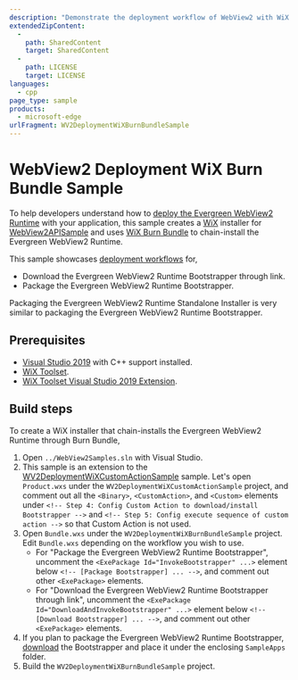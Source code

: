 ```yaml
---
description: "Demonstrate the deployment workflow of WebView2 with WiX Burn Bundle."
extendedZipContent:
  -
    path: SharedContent
    target: SharedContent
  -
    path: LICENSE
    target: LICENSE
languages:
  - cpp
page_type: sample
products:
  - microsoft-edge
urlFragment: WV2DeploymentWiXBurnBundleSample
---
```

# WebView2 Deployment WiX Burn Bundle Sample

To help developers understand how to [deploy the Evergreen WebView2 Runtime](https://docs.microsoft.com/microsoft-edge/webview2/concepts/distribution#deploying-the-evergreen-webview2-runtime) with your application, this sample creates a [WiX](https://wixtoolset.org/) installer for [WebView2APISample](../WebView2APISample/README.md) and uses [WiX Burn Bundle](https://wixtoolset.org/documentation/manual/v3/bundle/) to chain-install the Evergreen WebView2 Runtime.

This sample showcases [deployment workflows](https://docs.microsoft.com/microsoft-edge/webview2/concepts/distribution#deploying-the-evergreen-webview2-runtime) for,

* Download the Evergreen WebView2 Runtime Bootstrapper through link.
* Package the Evergreen WebView2 Runtime Bootstrapper.

Packaging the Evergreen WebView2 Runtime Standalone Installer is very similar to packaging the Evergreen WebView2 Runtime Bootstrapper.

## Prerequisites

* [Visual Studio 2019](https://visualstudio.microsoft.com/vs/) with C++ support installed.
* [WiX Toolset](https://wixtoolset.org/).
* [WiX Toolset Visual Studio 2019 Extension](https://marketplace.visualstudio.com/items?itemName=WixToolset.WixToolsetVisualStudio2019Extension).

## Build steps

To create a WiX installer that chain-installs the Evergreen WebView2 Runtime through Burn Bundle,

1. Open `../WebView2Samples.sln` with Visual Studio. 
1. This sample is an extension to the [WV2DeploymentWiXCustomActionSample](../WV2DeploymentWiXCustomActionSample/README.md) sample. Let's open `Product.wxs` under the `WV2DeploymentWiXCustomActionSample` project, and comment out all the `<Binary>`, `<CustomAction>`, and `<Custom>` elements under `<!-- Step 4: Config Custom Action to download/install Bootstrapper -->` and `<!-- Step 5: Config execute sequence of custom action -->` so that Custom Action is not used.
1. Open `Bundle.wxs` under the `WV2DeploymentWiXBurnBundleSample` project. Edit `Bundle.wxs` depending on the workflow you wish to use.
    * For "Package the Evergreen WebView2 Runtime Bootstrapper", uncomment the `<ExePackage Id="InvokeBootstrapper" ...>` element below `<!-- [Package Bootstrapper] ... -->`, and comment out other `<ExePackage>` elements.
    * For "Download the Evergreen WebView2 Runtime Bootstrapper through link", uncomment the `<ExePackage Id="DownloadAndInvokeBootstrapper" ...>` element below `<!-- [Download Bootstrapper] ... -->`, and comment out other `<ExePackage>` elements.
1. If you plan to package the Evergreen WebView2 Runtime Bootstrapper, [download](https://developer.microsoft.com/microsoft-edge/webview2/) the Bootstrapper and place it under the enclosing `SampleApps` folder.
1. Build the `WV2DeploymentWiXBurnBundleSample` project.
